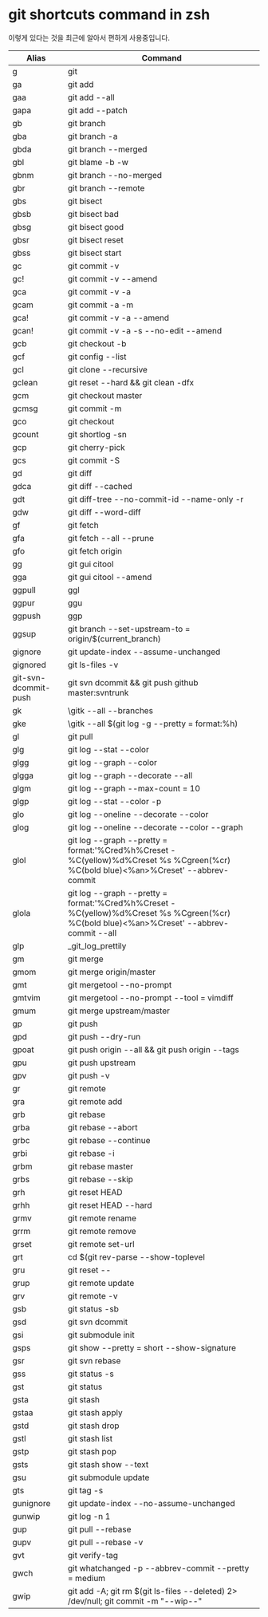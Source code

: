 # git shortcuts command in zsh

이렇게 있다는 것을 최근에 알아서 편하게 사용중입니다.

| Alias | Command |
| --- | --- |
| g | git |
| ga | git add |
| gaa | git add --all |
| gapa | git add --patch |
| gb | git branch |
| gba | git branch -a |
| gbda | git branch --merged | command grep -vE "^(*|\smaster\s$)" | command xargs -n 1 git branch -d |
| gbl | git blame -b -w |
| gbnm | git branch --no-merged |
| gbr | git branch --remote |
| gbs | git bisect |
| gbsb | git bisect bad |
| gbsg | git bisect good |
| gbsr | git bisect reset |
| gbss | git bisect start |
| gc | git commit -v |
| gc! | git commit -v --amend |
| gca | git commit -v -a |
| gcam | git commit -a -m |
| gca! | git commit -v -a --amend |
| gcan! | git commit -v -a -s --no-edit --amend |
| gcb | git checkout -b |
| gcf | git config --list |
| gcl | git clone --recursive |
| gclean | git reset --hard && git clean -dfx |
| gcm | git checkout master |
| gcmsg | git commit -m |
| gco | git checkout |
| gcount | git shortlog -sn |
| gcp | git cherry-pick |
| gcs | git commit -S |
| gd | git diff |
| gdca | git diff --cached |
| gdt | git diff-tree --no-commit-id --name-only -r |
| gdw | git diff --word-diff |
| gf | git fetch |
| gfa | git fetch --all --prune |
| gfo | git fetch origin |
| gg | git gui citool |
| gga | git gui citool --amend |
| ggpull | ggl |
| ggpur | ggu |
| ggpush | ggp |
| ggsup | git branch --set-upstream-to = origin/$(current_branch) |
| gignore | git update-index --assume-unchanged |
| gignored | git ls-files -v | grep "^[[:lower:]]" |
| git-svn-dcommit-push | git svn dcommit && git push github master:svntrunk |
| gk | \gitk --all --branches |
| gke | \gitk --all $(git log -g --pretty = format:%h) |
| gl | git pull |
| glg | git log --stat --color |
| glgg | git log --graph --color |
| glgga | git log --graph --decorate --all |
| glgm | git log --graph --max-count = 10 |
| glgp | git log --stat --color -p |
| glo | git log --oneline --decorate --color |
| glog | git log --oneline --decorate --color --graph |
| glol | git log --graph --pretty = format:'%Cred%h%Creset -%C(yellow)%d%Creset %s %Cgreen(%cr) %C(bold blue)<%an>%Creset' --abbrev-commit |
| glola | git log --graph --pretty = format:'%Cred%h%Creset -%C(yellow)%d%Creset %s %Cgreen(%cr) %C(bold blue)<%an>%Creset' --abbrev-commit --all |
| glp | _git_log_prettily |
| gm | git merge |
| gmom | git merge origin/master |
| gmt | git mergetool --no-prompt |
| gmtvim | git mergetool --no-prompt --tool = vimdiff |
| gmum | git merge upstream/master |
| gp | git push |
| gpd | git push --dry-run |
| gpoat | git push origin --all && git push origin --tags |
| gpu | git push upstream |
| gpv | git push -v |
| gr | git remote |
| gra | git remote add |
| grb | git rebase |
| grba | git rebase --abort |
| grbc | git rebase --continue |
| grbi | git rebase -i |
| grbm | git rebase master |
| grbs | git rebase --skip |
| grh | git reset HEAD |
| grhh | git reset HEAD --hard |
| grmv | git remote rename |
| grrm | git remote remove |
| grset | git remote set-url |
| grt | cd $(git rev-parse --show-toplevel || echo ".") |
| gru | git reset -- |
| grup | git remote update |
| grv | git remote -v |
| gsb | git status -sb |
| gsd | git svn dcommit |
| gsi | git submodule init |
| gsps | git show --pretty = short --show-signature |
| gsr | git svn rebase |
| gss | git status -s |
| gst | git status |
| gsta | git stash |
| gstaa | git stash apply |
| gstd | git stash drop |
| gstl | git stash list |
| gstp | git stash pop |
| gsts | git stash show --text |
| gsu | git submodule update |
| gts | git tag -s |
| gunignore | git update-index --no-assume-unchanged |
| gunwip | git log -n 1 | grep -q -c "--wip--" && git reset HEAD~1 |
| gup | git pull --rebase |
| gupv | git pull --rebase -v |
| gvt | git verify-tag |
| gwch | git whatchanged -p --abbrev-commit --pretty = medium |
| gwip | git add -A; git rm $(git ls-files --deleted) 2> /dev/null; git commit -m "--wip--" |